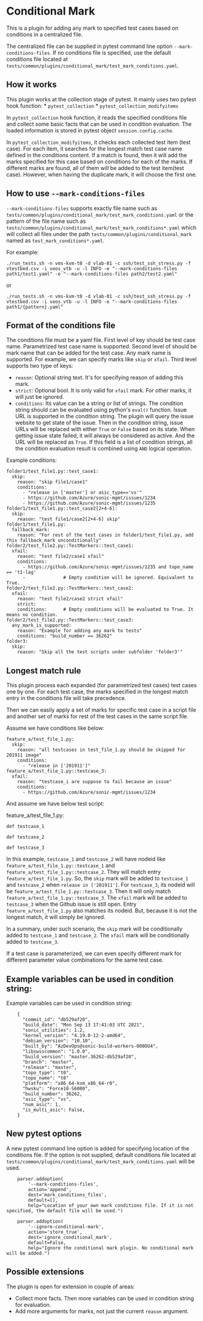 # Conditional Mark

This is a plugin for adding any mark to specified test cases based on conditions in a centralized file.

The centralized file can be supplied in pytest command line option `--mark-conditions-files`. If no conditions file is specified, use the default conditions file located at `tests/common/plugins/conditional_mark/test_mark_conditions.yaml`.


## How it works
This plugin works at the collection stage of pytest. It mainly uses two pytest hook function:
    * `pytest_collection`
    * `pytest_collection_modifyitems`

In `pytest_collection` hook function, it reads the specified conditions file and collect some basic facts that can be used in condition evaluation. The loaded information is stored in pytest object `session.config.cache`.

In `pytest_collection_modifyitems`, it checks each collected test item (test case). For each item, it searches for the longest match test case name defined in the conditions content. If a match is found, then it will add the marks specified for this case based on conditions for each of the marks. If different marks are found, all of them will be added to the test item(test case). However, when having the duplicate mark, it will choose the first one. 

## How to use `--mark-conditions-files`
`--mark-conditions-files` supports exactly file name such as `tests/common/plugins/conditional_mark/test_mark_conditions.yaml` or the pattern of the file name such as `tests/common/plugins/conditional_mark/test_mark_conditions*.yaml` which will collect all files under the path `tests/common/plugins/conditional_mark` named as `test_mark_conditions*.yaml`.

For example:
```buildoutcfg
./run_tests.sh -n vms-kvm-t0 -d vlab-01 -c ssh/test_ssh_stress.py -f vtestbed.csv -i veos_vtb -u -l INFO -e "--mark-conditions-files path1/test1.yaml" -e "--mark-conditions-files path2/test2.yaml"
```
or 
```buildoutcfg
./run_tests.sh -n vms-kvm-t0 -d vlab-01 -c ssh/test_ssh_stress.py -f vtestbed.csv -i veos_vtb -u -l INFO -e "--mark-conditions-files path1/{pattern}.yaml" 
```



## Format of the conditions file

The conditions file must be a yaml file. First level of key should be test case name. Parametrized test case name is supported.
Second level of should be mark name that can be added for the test case. Any mark name is supported. For example, we can specify marks like `skip` or `xfail`.
Third level supports two type of keys:
* `reason`: Optional string text. It's for specifying reason of adding this mark.
* `strict`: Optional bool. It is only valid for `xfail` mark. For other marks, it will just be ignored.
* `conditions`: Its value can be a string or list of strings. The condition string should can be evaluated using python's `eval()` function. Issue URL is supported in the condition string. The plugin will query the issue website to get state of the issue. Then in the condition string, issue URLs will be replaced with either `True` or `False` based on its state. When getting issue state failed, it will always be considered as active. And the URL will be replaced as `True`. If this field is a list of condition strings, all the condition evaluation result is combined using `AND` logical operation.

Example conditions:
```
folder1/test_file1.py::test_case1:
  skip:
    reason: "skip file1/case1"
    conditions:
      - "release in ['master'] or asic_type=='vs'"
      - https://github.com/Azure/sonic-mgmt/issues/1234
      - https://github.com/Azure/sonic-mgmt/issues/1235
folder1/test_file1.py::test_case2[2+4-6]:
  skip:
    reason: "test file1/case2[2+4-6] skip"
folder1/test_file1.py:
  fallback_mark:
    reason: "For rest of the test cases in folder1/test_file1.py, add this fallback_mark unconditionally"
folder2/test_file2.py::TestMarkers::test_case1:
  xfail:
    reason: "test file2/case1 xfail"
    conditions:
      - https://github.com/Azure/sonic-mgmt/issues/1235 and topo_name == 't1-lag'
      -              # Empty condition will be ignored. Equivalent to True.
folder2/test_file2.py::TestMarkers::test_case2:
  xfail:
    reason: "test file2/case2 strict xfail"
    strict:
    conditions:      # Empty conditions will be evaluated to True. It means no condition.
folder2/test_file2.py::TestMarkers::test_case3:
  any_mark_is_supported:
    reason: "Example for adding any mark to tests"
    conditions: "build_number == 36262"
folder3:
  skip:
    reason: "Skip all the test scripts under subfolder 'folder3'"
```

## Longest match rule

This plugin process each expanded (for parametrized test cases) test cases one by one. For each test case, the marks specified in the longest match entry in the conditions file will take precedence.

Then we can easily apply a set of marks for specific test case in a script file and another set of marks for rest of the test cases in the same script file.

Assume we have conditions like below:
```
feature_a/test_file_1.py:
  skip:
    reason: "all testcases in test_file_1.py should be skipped for 201911 image"
    conditions:
      - "release in ['201911']"
feature_a/test_file_1.py::testcase_3:
  xfail:
    reason: "testcase_i are suppose to fail because an issue"
    conditions:
      - https://github.com/Azure/sonic-mgmt/issues/1234
```

And assume we have below test script:

feature_a/test_file_1.py:
```
def testcase_1

def testcase_2

def testcase_3
```
In this example, `testcase_1` and `testcase_2` will have nodeid like `feature_a/test_file_1.py::testcase_1` and `feature_a/test_file_1.py::testcase_2`. They will match entry `feature_a/test_file_1.py`. So, the `skip` mark will be added to `testcase_1` and `testcase_2` when `release in ['201911']`.
For `testcase_3`, its nodeid will be `feature_a/test_file_1.py::testcase_3`. Then it will only match `feature_a/test_file_1.py::testcase_3`. The `xfail` mark will be added to `testcase_3` when the Github issue is still open. Entry `feature_a/test_file_1.py` also matches its nodeid. But, because it is not the longest match, it will simply be ignored.

In a summary, under such scenario, the `skip` mark will be conditionally added to `testcase_1` and `testcase_2`. The `xfail` mark will be conditionally added to `testcase_3`.

If a test case is parameterized, we can even specify different mark for different parameter value combinations for the same test case.

## Example variables can be used in condition string:

Example variables can be used in condition string:
```
    {
      "commit_id": "db529af20",
      "build_date": "Mon Sep 13 17:41:03 UTC 2021",
      "sonic_utilities": 1.2,
      "kernel_version": "4.19.0-12-2-amd64",
      "debian_version": "10.10",
      "built_by": "AzDevOps@sonic-build-workers-000OU4",
      "libswsscommon": "1.0.0",
      "build_version": "master.36262-db529af20",
      "branch": "master",
      "release": "master",
      "topo_type": "t0",
      "topo_name": "t0"
      "platform": "x86_64-kvm_x86_64-r0",
      "hwsku": "Force10-S6000",
      "build_number": 36262,
      "asic_type": "vs",
      "num_asic": 1,
      "is_multi_asic": False,
    }
```

## New pytest options
A new pytest command line option is added for specifying location of the conditions file. If the option is not supplied, default conditions file located at `tests/common/plugins/conditional_mark/test_mark_conditions.yaml` will be used.
```
    parser.addoption(
        '--mark-conditions-files',
        action='append',
        dest='mark_conditions_files',
        default=[],
        help="Location of your own mark conditions file. If it is not specified, the default file will be used.")

    parser.addoption(
        '--ignore-conditional-mark',
        action='store_true',
        dest='ignore_conditional_mark',
        default=False,
        help="Ignore the conditional mark plugin. No conditional mark will be added.")
```

## Possible extensions
The plugin is open for extension in couple of areas:
* Collect more facts. Then more variables can be used in condition string for evaluation.
* Add more arguments for marks, not just the current `reason` argument.
